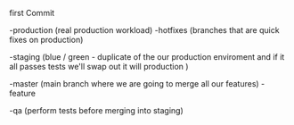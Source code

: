 first Commit

-production (real production workload)
    -hotfixes (branches that are quick fixes on production)

-staging (blue / green - duplicate of the our production enviroment and if it all passes tests we'll swap out it will production )

-master (main branch where we are going to merge all our features)
    -feature

-qa (perform tests before merging into staging)
